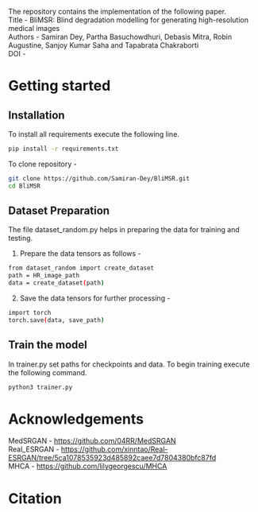 The repository contains the implementation of the following paper. \
Title - BliMSR: Blind degradation modelling for generating high-resolution medical images \
Authors - Samiran Dey, Partha Basuchowdhuri, Debasis Mitra, Robin Augustine,  Sanjoy Kumar Saha and Tapabrata Chakraborti \
DOI - 

# Getting started

## Installation
To install all requirements execute the following line.
```bash
pip install -r requirements.txt
```
To clone repository - 
```bash
git clone https://github.com/Samiran-Dey/BliMSR.git
cd BliMSR
```

## Dataset Preparation
The file dataset_random.py helps in preparing the data for training and testing. 

1. Prepare the data tensors as follows -
```bash
from dataset_random import create_dataset
path = HR_image_path
data = create_dataset(path)
```

2. Save the data tensors for further processing - 
```bash
import torch
torch.save(data, save_path)
```

## Train the model
In trainer.py set paths for checkpoints and data. To begin training execute the following command.
```bash
python3 trainer.py
```

# Acknowledgements 
MedSRGAN - https://github.com/04RR/MedSRGAN \
Real_ESRGAN - https://github.com/xinntao/Real-ESRGAN/tree/5ca1078535923d485892caee7d7804380bfc87fd \
MHCA - https://github.com/lilygeorgescu/MHCA

# Citation
```bash

```
